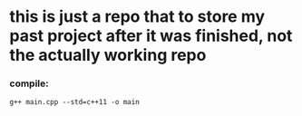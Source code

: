 # this is just a repo that to store my past project after it was finished, not the actually working repo


### compile:
```
g++ main.cpp --std=c++11 -o main
```

